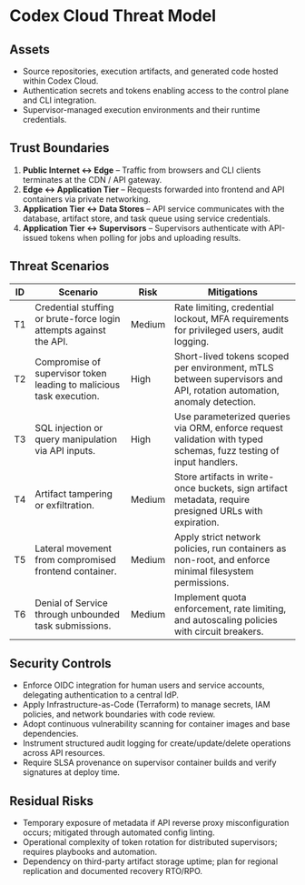 # Codex Cloud Threat Model

## Assets
- Source repositories, execution artifacts, and generated code hosted within Codex Cloud.
- Authentication secrets and tokens enabling access to the control plane and CLI integration.
- Supervisor-managed execution environments and their runtime credentials.

## Trust Boundaries
1. **Public Internet ↔ Edge** – Traffic from browsers and CLI clients terminates at the CDN / API gateway.
2. **Edge ↔ Application Tier** – Requests forwarded into frontend and API containers via private networking.
3. **Application Tier ↔ Data Stores** – API service communicates with the database, artifact store, and task queue using service credentials.
4. **Application Tier ↔ Supervisors** – Supervisors authenticate with API-issued tokens when polling for jobs and uploading results.

## Threat Scenarios
| ID | Scenario | Risk | Mitigations |
| --- | --- | --- | --- |
| T1 | Credential stuffing or brute-force login attempts against the API. | Medium | Rate limiting, credential lockout, MFA requirements for privileged users, audit logging. |
| T2 | Compromise of supervisor token leading to malicious task execution. | High | Short-lived tokens scoped per environment, mTLS between supervisors and API, rotation automation, anomaly detection. |
| T3 | SQL injection or query manipulation via API inputs. | High | Use parameterized queries via ORM, enforce request validation with typed schemas, fuzz testing of input handlers. |
| T4 | Artifact tampering or exfiltration. | Medium | Store artifacts in write-once buckets, sign artifact metadata, require presigned URLs with expiration. |
| T5 | Lateral movement from compromised frontend container. | Medium | Apply strict network policies, run containers as non-root, and enforce minimal filesystem permissions. |
| T6 | Denial of Service through unbounded task submissions. | Medium | Implement quota enforcement, rate limiting, and autoscaling policies with circuit breakers. |

## Security Controls
- Enforce OIDC integration for human users and service accounts, delegating authentication to a central IdP.
- Apply Infrastructure-as-Code (Terraform) to manage secrets, IAM policies, and network boundaries with code review.
- Adopt continuous vulnerability scanning for container images and base dependencies.
- Instrument structured audit logging for create/update/delete operations across API resources.
- Require SLSA provenance on supervisor container builds and verify signatures at deploy time.

## Residual Risks
- Temporary exposure of metadata if API reverse proxy misconfiguration occurs; mitigated through automated config linting.
- Operational complexity of token rotation for distributed supervisors; requires playbooks and automation.
- Dependency on third-party artifact storage uptime; plan for regional replication and documented recovery RTO/RPO.
